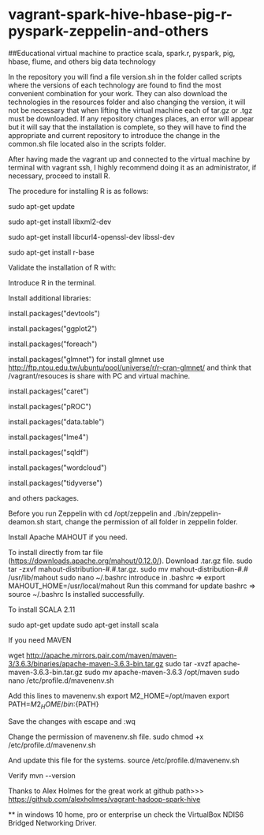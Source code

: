 # vagrant-spark-hive-hbase-pig-r-pyspark-zeppelin-and-others
##Educational virtual machine to practice scala, spark.r, pyspark, pig, hbase, flume, and others big data technology


In the repository you will find a file version.sh in the folder called scripts where the versions of each technology are found to find the most convenient combination for your work. 
They can also download the technologies in the resources folder and also changing the version, it will not be necessary that when lifting the virtual machine each of tar.gz or .tgz must be downloaded.
If any repository changes places, an error will appear but it will say that the installation is complete, so they will have to find the appropriate and current repository to introduce the change in the common.sh file located also in the scripts folder.

 After having made the vagrant up and connected to the virtual machine by terminal with vagrant ssh,
 I highly recommend doing it as an administrator, if necessary, proceed to install R.

The procedure for installing R is as follows:

sudo apt-get update

sudo apt-get install libxml2-dev

sudo apt-get install libcurl4-openssl-dev libssl-dev

sudo apt-get install r-base



Validate the installation of R with:

Introduce R in the terminal.

Install additional libraries:

install.packages("devtools")

install.packages("ggplot2")

install.packages("foreach")

install.packages("glmnet")
for install glmnet use http://ftp.ntou.edu.tw/ubuntu/pool/universe/r/r-cran-glmnet/ and think that /vagrant/resouces is share with PC and virtual machine.

install.packages("caret")

install.packages("pROC")

install.packages("data.table")

install.packages("lme4")

install.packages("sqldf")

install.packages("wordcloud")

install.packages("tidyverse")

and others packages.


Before you run Zeppelin with cd /opt/zeppelin  and ./bin/zeppelin-deamon.sh start, change the permission of all folder in zeppelin folder.





Install Apache MAHOUT if you need.

To install directly from tar file (https://downloads.apache.org/mahout/0.12.0/).
Download .tar.gz file.
sudo tar -zxvf mahout-distribution-#.#.tar.gz.
sudo mv mahout-distribution-#.# /usr/lib/mahout
sudo nano ~/.bashrc
introduce in .bashrc =>   export MAHOUT_HOME=/usr/local/mahout
Run this command for update bashrc  =>       source ~/.bashrc
Is installed successfully.




To install SCALA 2.11

sudo apt-get update
sudo apt-get install scala



If you need MAVEN

wget http://apache.mirrors.pair.com/maven/maven-3/3.6.3/binaries/apache-maven-3.6.3-bin.tar.gz
sudo tar -xvzf apache-maven-3.6.3-bin.tar.gz
sudo mv apache-maven-3.6.3 /opt/maven
sudo nano /etc/profile.d/mavenenv.sh


Add this lines to mavenenv.sh
export M2_HOME=/opt/maven
export PATH=${M2_HOME}/bin:${PATH}

Save the changes with escape and :wq

Change the permission of mavenenv.sh file.
sudo chmod +x /etc/profile.d/mavenenv.sh

And update this file for the systems.
source /etc/profile.d/mavenenv.sh

Verify
mvn --version

Thanks to Alex Holmes for the great work at github path>>> https://github.com/alexholmes/vagrant-hadoop-spark-hive



** in windows 10 home, pro or enterprise un check the VirtualBox NDIS6 Bridged Networking Driver.
